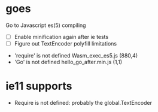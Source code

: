 # goes
Go to Javascript es(5) compiling

- [ ] Enable minification again after ie tests
- [ ] Figure out TextEncoder polyfill limitations

- 'require' is not defined Wasm_exec_es5.js (880,4)
- 'Go' is not defined hello_go_after.min.js (1,1)


# ie11 supports
- Require is not defined: probably the global.TextEncoder